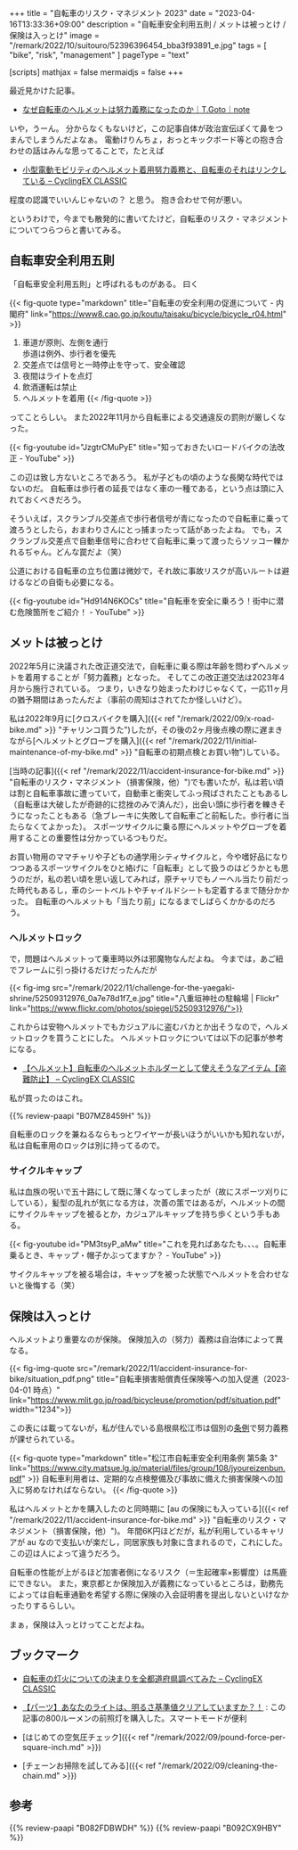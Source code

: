 +++
title = "自転車のリスク・マネジメント 2023"
date =  "2023-04-16T13:33:36+09:00"
description = "自転車安全利用五則 / メットは被っとけ / 保険は入っとけ"
image = "/remark/2022/10/suitouro/52396396454_bba3f93891_e.jpg"
tags = [ "bike", "risk", "management" ]
pageType = "text"

[scripts]
  mathjax = false
  mermaidjs = false
+++

最近見かけた記事。

- [なぜ自転車のヘルメットは努力義務になったのか｜T.Goto｜note](https://note.com/myuchef/n/nb4711c64e29b)

いや，うーん。
分からなくもないけど，この記事自体が政治宣伝ぽくて鼻をつまんでしまうんだよなぁ。
電動けりんちょ，おっとキックボード等との抱き合わせの話はみんな思ってることで，たとえば

- [小型電動モビリティのヘルメット着用努力義務と、自転車のそれはリンクしている – CyclingEX CLASSIC](https://www.cycling-ex.com/2023/04/bicycle_escooter_helmet.html)

程度の認識でいいんじゃないの？ と思う。
抱き合わせで何が悪い。

というわけで，今までも散発的に書いてたけど，自転車のリスク・マネジメントについてつらつらと書いてみる。

## 自転車安全利用五則

「自転車安全利用五則」と呼ばれるものがある。
曰く

{{< fig-quote type="markdown" title="自転車の安全利用の促進について - 内閣府" link="https://www8.cao.go.jp/koutu/taisaku/bicycle/bicycle_r04.html" >}}
1. 車道が原則、左側を通行<br>歩道は例外、歩行者を優先
2. 交差点では信号と一時停止を守って、安全確認
3. 夜間はライトを点灯
4. 飲酒運転は禁止
5. ヘルメットを着用
{{< /fig-quote >}}

ってことらしい。
また2022年11月から自転車による交通違反の罰則が厳しくなった。

{{< fig-youtube id="JzgtrCMuPyE" title="知っておきたいロードバイクの法改正 - YouTube" >}}

この辺は致し方ないところであろう。
私が子どもの頃のような長閑な時代ではないのだ。
自転車は歩行者の延長ではなく車の一種である，という点は頭に入れておくべきだろう。

そういえば，スクランブル交差点で歩行者信号が青になったので自転車に乗って渡ろうとしたら，おまわりさんにとっ捕まったって話があったよね。
でも，スクランブル交差点で自動車信号に合わせて自転車に乗って渡ったらソッコー轢かれるぢゃん。どんな罠だよ（笑）

公道における自転車の立ち位置は微妙で，それ故に事故リスクが高いルートは避けるなどの自衛も必要になる。

{{< fig-youtube id="Hd914N6KOCs" title="自転車を安全に乗ろう！街中に潜む危険箇所をご紹介！ - YouTube" >}}

## メットは被っとけ

2022年5月に決議された改正道交法で，自転車に乗る際は年齢を問わずヘルメットを着用することが「努力義務」となった。
そしてこの改正道交法は2023年4月から施行されている。
つまり，いきなり始まったわけじゃなくて，一応11ヶ月の猶予期間はあったんだよ（事前の周知はされてたか怪しいけど）。

私は2022年9月に[クロスバイクを購入]({{< ref "/remark/2022/09/x-road-bike.md" >}} "チャリンコ買うた")したが，その後の2ヶ月後点検の際に遅まきながら[ヘルメットとグローブを購入]({{< ref "/remark/2022/11/initial-maintenance-of-my-bike.md" >}} "自転車の初期点検とお買い物")している。

[当時の記事]({{< ref "/remark/2022/11/accident-insurance-for-bike.md" >}} "自転車のリスク・マネジメント（損害保険，他）")でも書いたが，私は若い頃は割と自転車事故に遭っていて，自動車と衝突してふっ飛ばされたこともあるし（自転車は大破したが奇跡的に捻挫のみで済んだ），出会い頭に歩行者を轢きそうになったこともある（急ブレーキに失敗して自転車ごと前転した。歩行者に当たらなくてよかった）。
スポーツサイクルに乗る際にヘルメットやグローブを着用することの重要性は分かっているつもりだ。

お買い物用のママチャリや子どもの通学用シティサイクルと，今や嗜好品になりつつあるスポーツサイクルをひと絡げに「自転車」として扱うのはどうかとも思うのだが，私の若い頃を思い返してみれば，原チャリでもノーヘル当たり前だった時代もあるし，車のシートベルトやチャイルドシートも定着するまで随分かかった。
自転車のヘルメットも「当たり前」になるまでしばらくかかるのだろう。

### ヘルメットロック

で，問題はヘルメットって乗車時以外は邪魔物なんだよね。
今までは，あご紐でフレームに引っ掛けるだけだったんだが

{{< fig-img src="/remark/2022/11/challenge-for-the-yaegaki-shrine/52509312976_0a7e78d1f7_e.jpg" title="八重垣神社の駐輪場 | Flickr" link="https://www.flickr.com/photos/spiegel/52509312976/">}}

これからは安物ヘルメットでもカジュアルに盗むバカとか出そうなので，ヘルメットロックを買うことにした。
ヘルメットロックについては以下の記事が参考になる。

- [【ヘルメット】自転車のヘルメットホルダーとして使えそうなアイテム【盗難防止】 – CyclingEX CLASSIC](https://www.cycling-ex.com/2022/12/helmet-holder-2023.html)

私が買ったのはこれ。

{{% review-paapi "B07MZ8459H" %}} <!-- ヘルメットロック -->

自転車のロックを兼ねるならもっとワイヤーが長いほうがいいかも知れないが，私は自転車用のロックは別に持ってるので。

### サイクルキャップ

私は血族の呪いで五十路にして既に薄くなってしまったが（故にスポーツ刈りにしている），髪型の乱れが気になる方は，次善の策ではあるが，ヘルメットの間にサイクルキャップを被るとか，カジュアルキャップを持ち歩くという手もある。

{{< fig-youtube id="PM3tsyP_aMw" title="これを見ればあなたも、、、。自転車乗るとき、キャップ・帽子かぶってますか？ - YouTube" >}}

サイクルキャップを被る場合は，キャップを被った状態でヘルメットを合わせないと後悔する（笑）

## 保険は入っとけ

ヘルメットより重要なのが保険。
保険加入の（努力）義務は自治体によって異なる。

{{< fig-img-quote src="/remark/2022/11/accident-insurance-for-bike/situation_pdf.png" title="自転車損害賠償責任保険等への加入促進（2023-04-01 時点）" link="https://www.mlit.go.jp/road/bicycleuse/promotion/pdf/situation.pdf" width="1234">}}

この表には載ってないが，私が住んでいる島根県松江市は個別の[条例](https://www.city.matsue.lg.jp/soshikikarasagasu/gikaijimukyoku_gijichosaka/matsueshigikai/3/1380.html "議会政策条例(自転車安全利用条例)／松江市ホームページ")で努力義務が課せられている。

{{< fig-quote type="markdown" title="松江市自転車安全利用条例 第5条 3" link="https://www.city.matsue.lg.jp/material/files/group/108/jyoureizenbun.pdf" >}}
自転車利用者は、定期的な点検整備及び事故に備えた損害保険への加入に努めなければならない。
{{< /fig-quote  >}}

私はヘルメットとかを購入したのと同時期に [au の保険にも入っている]({{< ref "/remark/2022/11/accident-insurance-for-bike.md" >}} "自転車のリスク・マネジメント（損害保険，他）")。
年間6K円ほどだが，私が利用しているキャリアが au なので支払いが楽だし，同居家族も対象に含まれるので，これにした。
この辺は人によって違うだろう。

自転車の性能が上がるほど加害者側になるリスク（＝生起確率×影響度）は馬鹿にできない。
また，東京都とか保険加入が義務になっているところは，勤務先によっては自転車通勤を希望する際に保険の入会証明書を提出しないといけなかったりするらしい。

まぁ，保険は入っとけってことだよね。

## ブックマーク

- [自転車の灯火についての決まりを全都道府県調べてみた – CyclingEX CLASSIC](https://www.cycling-ex.com/2015/12/jitensha_light_kimari_47.html)
- [【パーツ】あなたのライトは、明るさ基準値クリアしていますか？！](https://giant-store.jp/matsue/parts/13174/) : この記事の800ルーメンの前照灯を購入した。スマートモードが便利

- [はじめての空気圧チェック]({{< ref "/remark/2022/09/pound-force-per-square-inch.md" >}})
- [チェーンお掃除を試してみる]({{< ref "/remark/2022/09/cleaning-the-chain.md" >}})

## 参考

{{% review-paapi "B082FDBWDH" %}} <!-- ランニングポーチ -->
{{% review-paapi "B092CX9HBY" %}} <!-- モバイルバッテリ（小） -->
